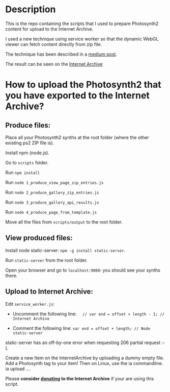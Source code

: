 # Description

This is the repo containing the scripts that I used to prepare Photosynth2 content for upload to the Internet Archive.

I used a new technique using service worker so that the dynamic WebGL viewer can fetch content directly from zip file.

The technique has been described in a [medium post](https://link.medium.com/25hLO7Q215).

The result can be seen on the [Internet Archive](https://archive.org/download/photosynth_ps2_heroes/index.html)


# How to upload the Photosynth2 that you have exported to the Internet Archive?

## Produce files:

Place all your Photosynth2 synths at the root folder (where the other existing ps2 ZIP file is).

Install npm (node.js).

Go to ```scripts``` folder.

Run ```npm install```

Run ```node 1_produce_view_page_zip_entries.js```

Run ```node 2_produce_gallery_zip_entries.js```

Run ```node 3_produce_gallery_api_results.js```

Run ```node 4_produce_page_from_template.js```

Move all the files from ```scripts/output``` to the root folder.

## View produced files:

Install node static-server: ```npm -g install static-server```.

Run ```static-server``` from the root folder.

Open your browser and go to ```localhost:9080```: you should see your synths there.

## Upload to Internet Archive:

Edit ```service_worker.js```:

- Uncomment the following line:
 ```  // var end = offset + length - 1; // Internet Archive```

- Comment the following line:
 ```var end = offset + length; // Node static-server```
 
 static-server has an off-by-one error when requesting 206 partial request :-(.

Create a new Item on the InternetArchive by uploading a dummy empty file.
Add a Photosynth tag to your item!
Then on Linux, use the ia commandline.
ia upload ....

Please **consider [donating](https://archive.org/donate/) to the Internet Archive** if your are using this script.

